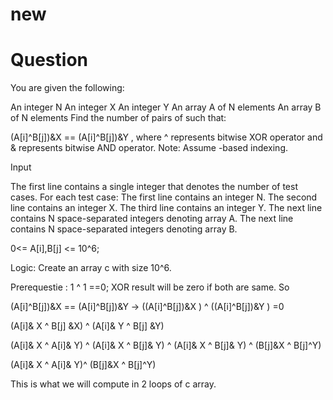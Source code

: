 # new
# Question 
You are given the following:

An integer N
An integer X
An integer Y
An array A of N elements
An array B of N elements
Find the number of pairs of  such that:

(A[i]^B[j])&X == (A[i]^B[j])&Y ,  where ^ represents bitwise XOR operator and & represents bitwise AND operator.
Note: Assume -based indexing.

Input

The first line contains a single integer  that denotes the number of test cases. 
For each test case:
The first line contains an integer N.
The second line contains an integer X.
The third line contains an integer Y.
The next line contains N space-separated integers denoting array A.
The next line contains N space-separated integers denoting array B.

0<= A[i],B[j] <= 10^6;


Logic:
 Create an array c with size 10^6.
 
 Prerequestie : 1 ^ 1 ==0; XOR result will be zero if both are same. So 
 
(A[i]^B[j])&X == (A[i]^B[j])&Y ->   ((A[i]^B[j])&X ) ^ ((A[i]^B[j])&Y ) =0

(A[i]& X ^ B[j] &X) ^ (A[i]& Y ^ B[j] &Y)

(A[i]& X ^ A[i]& Y) ^ (A[i]& X ^ B[j]& Y) ^ (A[i]& X ^ B[j]& Y) ^ (B[j]&X ^ B[j]^Y)

(A[i]& X ^ A[i]& Y)^ (B[j]&X ^ B[j]^Y)

This is what we will compute in 2 loops of c array.



